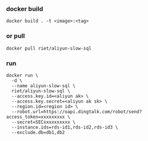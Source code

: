 ### docker build
``` docker build . -t <image>:<tag> ```

### or pull 
``` docker pull riet/aliyun-slow-sql ```

### run
```
docker run \ 
  -d \ 
  --name aliyun-slow-sql \
  riet/aliyun-slow-sql \
  --access.key.id=<aliyun ak> \
  --access.key.secret=<aliyun ak sk> \
  --region.id=<region id> \
  --robot.url=https://oapi.dingtalk.com/robot/send?access_token=xxxxxxxxx \
  --secret=SECxxxxxxxxxx \
  --instance.ids=rds-id1,rds-id2,rds-id3 \
  --exclude.db=db1,db2
```
